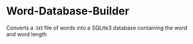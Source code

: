 # Word-Database-Builder
Converts a .txt file of words into a SQLite3 database containing the word and word length
